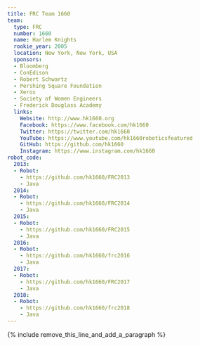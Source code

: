 ```yaml
---
title: FRC Team 1660
team:
  type: FRC
  number: 1660
  name: Harlem Knights
  rookie_year: 2005
  location: New York, New York, USA
  sponsors:
  - Bloomberg
  - ConEdison
  - Robert Schwartz
  - Pershing Square Foundation
  - Xerox
  - Society of Women Engineers
  - Frederick Douglass Academy
  links:
    Website: http://www.hk1660.org
    Facebook: https://www.facebook.com/hk1660
    Twitter: https://twitter.com/hk1660
    YouTube: https://www.youtube.com/hk1660roboticsfeatured
    GitHub: https://github.com/hk1660
    Instagram: https://www.instagram.com/hk1660
robot_code:
  2013:
  - Robot:
    - https://github.com/hk1660/FRC2013
    - Java
  2014:
  - Robot:
    - https://github.com/hk1660/FRC2014
    - Java
  2015:
  - Robot:
    - https://github.com/hk1660/FRC2015
    - Java
  2016:
  - Robot:
    - https://github.com/hk1660/frc2016
    - Java
  2017:
  - Robot:
    - https://github.com/hk1660/FRC2017
    - Java
  2018:
  - Robot:
    - https://github.com/hk1660/frc2018
    - Java
---
```


{% include remove_this_line_and_add_a_paragraph %}
